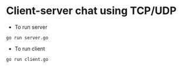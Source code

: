 # Client-server chat using TCP/UDP

* To run server
``` 
go run server.go 
```

* To run client
```
go run client.go
```